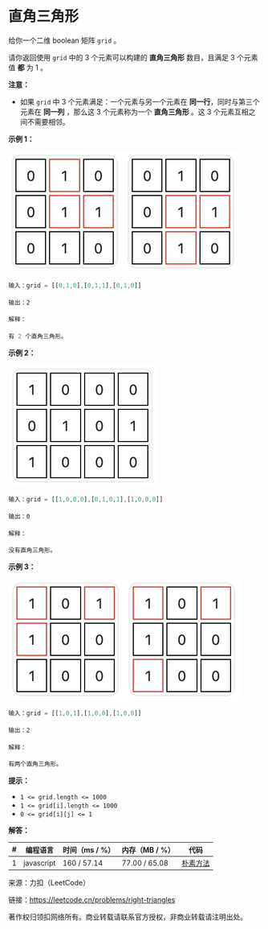 # 直角三角形

给你一个二维 boolean 矩阵 `grid` 。

请你返回使用 `grid` 中的 3 个元素可以构建的 **直角三角形** 数目，且满足 3 个元素值 **都** 为 1 。

**注意：**

- 如果 `grid` 中 3 个元素满足：一个元素与另一个元素在 **同一行**，同时与第三个元素在 **同一列** ，那么这 3 个元素称为一个 **直角三角形** 。这 3 个元素互相之间不需要相邻。

**示例 1：**

![示例1](./eg1.jpg)

``` javascript
输入：grid = [[0,1,0],[0,1,1],[0,1,0]]

输出：2

解释：

有 2 个直角三角形。
```

**示例 2：**

![示例2](./eg2.jpg)

``` javascript
输入：grid = [[1,0,0,0],[0,1,0,1],[1,0,0,0]]

输出：0

解释：

没有直角三角形。
```

**示例 3：**

![示例3](./eg3.jpg)

``` javascript
输入：grid = [[1,0,1],[1,0,0],[1,0,0]]

输出：2

解释：

有两个直角三角形。
```

**提示：**

- `1 <= grid.length <= 1000`
- `1 <= grid[i].length <= 1000`
- `0 <= grid[i][j] <= 1`

**解答：**

**#**|**编程语言**|**时间（ms / %）**|**内存（MB / %）**|**代码**
--|--|--|--|--
1|javascript|160 / 57.14|77.00 / 65.08|[朴素方法](./javascript/ac_v1.js)

来源：力扣（LeetCode）

链接：https://leetcode.cn/problems/right-triangles

著作权归领扣网络所有。商业转载请联系官方授权，非商业转载请注明出处。
